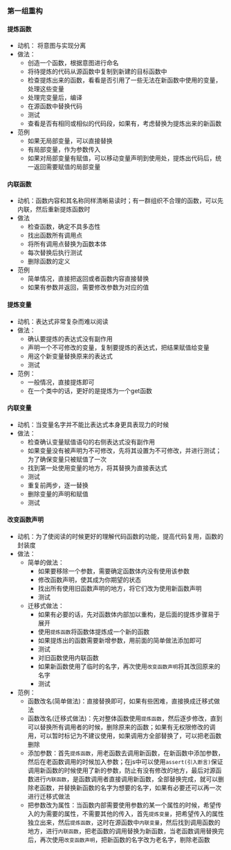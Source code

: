 ### 第一组重构

#### 提炼函数

- 动机： 将意图与实现分离
- 做法：
  - 创造一个函数，根据意图进行命名
  - 将待提炼的代码从源函数中复制到新建的目标函数中
  - 检查提炼出来的函数，看看是否引用了一些无法在新函数中使用的变量，处理这些变量
  - 处理完变量后，编译
  - 在源函数中替换代码
  - 测试
  - 查看是否有相同或相似的代码段，如果有，考虑替换为提炼出来的新函数
- 范例
  - 如果无局部变量，可以直接替换
  - 有局部变量，作为参数传入
  - 如果对局部变量有赋值，可以移动变量声明到使用处，提炼出代码后，统一返回需要赋值的局部变量

#### 内联函数

- 动机：函数内容和其名称同样清晰易读时；有一群组织不合理的函数，可以先内联，然后重新提炼函数时
- 做法
  - 检查函数，确定不具多态性
  - 找出函数所有调用点
  - 将所有调用点替换为函数本体
  - 每次替换后执行测试
  - 删除函数的定义
- 范例
  - 简单情况，直接把返回或者函数内容直接替换
  - 如果有参数并返回，需要修改参数为对应的值

#### 提炼变量

- 动机：表达式非常复杂而难以阅读
- 做法：
  - 确认要提炼的表达式没有副作用
  - 声明一个不可修改的变量，复制要提炼的表达式，把结果赋值给变量
  - 用这个新变量替换原来的表达式
  - 测试
- 范例：
  - 一般情况，直接提炼即可
  - 在一个类中的话，更好的是提炼为一个get函数


#### 内联变量

- 动机：当变量名字并不能比表达式本身更具表现力的时候
- 做法：
  - 检查确认变量赋值语句的右侧表达式没有副作用
  - 如果变量没有被声明为不可修改，先将其设置为不可修改，并进行测试；为了确保变量只被赋值了一次
  - 找到第一处使用变量的地方，将其替换为直接表达式
  - 测试
  - 重复前两步，逐一替换
  - 删除变量的声明和赋值
  - 测试

#### 改变函数声明

- 动机：为了使阅读的时候更好的理解代码函数的功能，提高代码复用，函数的封装度
- 做法：
  - 简单的做法：
    - 如果要移除一个参数，需要确定函数体内没有使用该参数
    - 修改函数声明，使其成为你期望的状态
    - 找出所有使用旧函数声明的地方，将它们改为使用新函数声明
    - 测试
  - 迁移式做法：
    - 如果有必要的话，先对函数体内部加以重构，是后面的提炼步骤易于展开
    - 使用`提炼函数`将函数体提炼成一个新的函数
    - 如果提炼出的函数需要新增参数，用前面的简单做法添加即可
    - 测试
    - 对旧函数使用内联函数
    - 如果新函数使用了临时的名字，再次使用`改变函数声明`将其改回原来的名字
    - 测试
- 范例：
  - 函数改名(简单做法)：直接替换即可，如果有些困难，直接换成迁移式做法
  - 函数改名(迁移式做法)：先对整体函数使用`提炼函数`，然后逐步修改，直到可以替换所有调用者的时候，删除原来的函数；如果有无权限修改的调用，可以暂时标记为不建议使用，如果调用方全部替换了，可以把老函数删除
  - 添加参数：首先`提炼函数`，用老函数去调用新函数，在新函数中添加参数，然后在老函数调用的时候加入参数；在js中可以使用`assert(引入断言)`保证调用新函数的时候使用了新的参数，防止有没有修改的地方，最后对源函数进行`内联函数`，是函数调用者直接调用新函数，全部替换完成，就可以删除老函数，并替换新函数的名字为想要的名字，如果有必要还可以再一次进行迁移式做法
  - 把参数改为属性：当函数内部需要使用参数的某一个属性的时候，希望传入的为需要的属性，不需要其他的传入，首先`提炼变量`，把希望传入的属性独立出来，然后`提炼函数`，这时在源函数中`内联变量`，然后找到调用函数的地方，进行`内联函数`，把老函数的调用替换为新函数，当老函数调用替换完后，再次使用`改变函数声明`，把新函数的名字改为老名字，剔除老函数